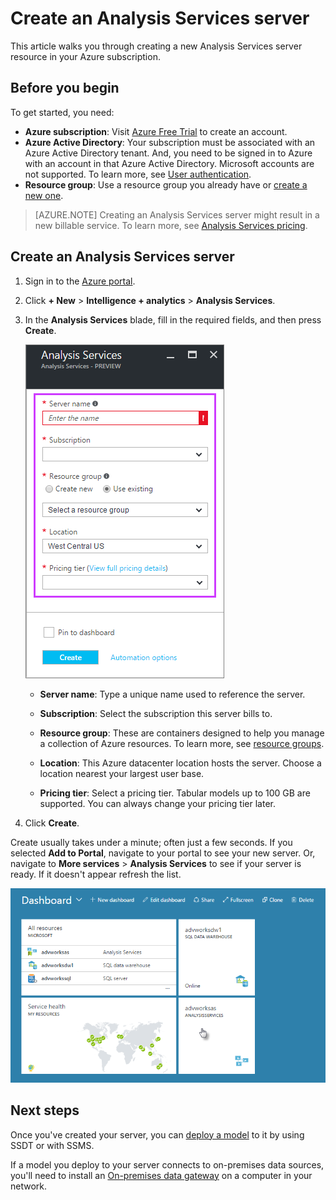 <properties
   pageTitle="Create an Analysis Services server in Azure | Microsoft Azure"
   description="Learn how to create an Analysis Services server instance in Azure."
   services="analysis-services"
   documentationCenter=""
   authors="minewiskan"
   manager="erikre"
   editor=""
   tags=""/>
<tags
   ms.service="analysis-services"
   ms.devlang="NA"
   ms.topic="article"
   ms.tgt_pltfrm="NA"
   ms.workload="na"
   ms.date="11/02/2016"
   ms.author="owend"/>

# Create an Analysis Services server
This article walks you through creating a new Analysis Services server resource in your Azure subscription.

## Before you begin
To get started, you need:

- **Azure subscription**: Visit [Azure Free Trial](https://azure.microsoft.com/offers/ms-azr-0044p/) to create an account.
- **Azure Active Directory**: Your subscription must be associated with an Azure Active Directory tenant. And, you need to be signed in to Azure with an account in that Azure Active Directory. Microsoft accounts are not supported. To learn more, see [User authentication](analysis-services-overview.md#secure).
- **Resource group**: Use a resource group you already have or [create a new one](../azure-resource-manager/resource-group-overview.md).



> [AZURE.NOTE] Creating an Analysis Services server might result in a new billable service. To learn more, see [Analysis Services pricing](https://azure.microsoft.com/pricing/details/analysis-services/).

## Create an Analysis Services server

1. Sign in to the [Azure portal](https://portal.azure.com).

2. Click **+ New** > **Intelligence + analytics** > **Analysis Services**.

3. In the **Analysis Services** blade, fill in the required fields, and then press **Create**.

    ![Create server](./media/analysis-services-create-server/aas-create-server-blade.png)

	- **Server name**: Type a unique name used to reference the server.

    - **Subscription**: Select the subscription this server bills to.

    - **Resource group**: These are containers designed to help you manage a collection of Azure resources. To learn more, see [resource groups](../resource-group-overview.md).

    - **Location**: This Azure datacenter location hosts the server. Choose a location nearest your largest user base.

    - **Pricing tier**: Select a pricing tier. Tabular models up to 100 GB are supported. You can always change your pricing tier later.

4. Click **Create**.

Create usually takes under a minute; often just a few seconds. If you selected **Add to Portal**, navigate to your portal to see your new server. Or, navigate to **More services** > **Analysis Services** to see if your server is ready. If it doesn't appear refresh the list.

 ![Dashboard](./media/analysis-services-create-server/aas-create-server-dashboard.png)


## Next steps
Once you've created your server, you can [deploy a  model](analysis-services-deploy.md) to it by using SSDT or with SSMS.

If a model you deploy to your server connects to on-premises data sources, you'll need to install an [On-premises data gateway](analysis-services-gateway.md) on a computer in your network.
